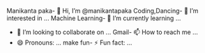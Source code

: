 Manikanta paka- 👋 Hi, I’m @manikantapaka
Coding,Dancing- 👀 I’m interested in ...
Machine Learning- 🌱 I’m currently learning ...
- 💞️ I’m looking to collaborate on ...
Gmail- 📫 How to reach me ...
- 😄 Pronouns: ...
make fun- ⚡ Fun fact: ...

<!---
manikantapaka/manikantapaka is a ✨ special ✨ repository because its `README.md` (this file) appears on your GitHub profile.
You can click the Preview link to take a look at your changes.
--->

